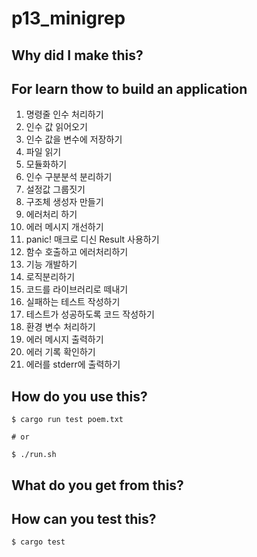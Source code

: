# p13_minigrep

## Why did I make this?

## For learn thow to build an application

1. 명령줄 인수 처리하기
  1. 인수 값 읽어오기
  2. 인수 값을 변수에 저장하기
2. 파일 읽기
3. 모듈화하기
  1. 인수 구분분석 분리하기
  2. 설정값 그룹짓기
  3. 구조체 생성자 만들기
4. 에러처리 하기
  1. 에러 메시지 개선하기
  2. panic! 매크로 디신 Result 사용하기
  3. 함수 호출하고 에러처리하기
5. 기능 개발하기
  1. 로직분리하기
  2. 코드를 라이브러리로 떼내기
  3. 실패하는 테스트 작성하기
  4. 테스트가 성공하도록 코드 작성하기
6. 환경 변수 처리하기
7. 에러 메시지 출력하기
  1. 에러 기록 확인하기
  2. 에러를 stderr에 출력하기


## How do you use this?

```
$ cargo run test poem.txt

# or

$ ./run.sh
```

## What do you get from this?


## How can you test this?

```
$ cargo test
```
